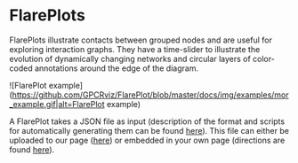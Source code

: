 # FlarePlots

FlarePlots illustrate contacts between grouped nodes and are useful for exploring interaction graphs. They have a time-slider to illustrate the evolution of dynamically changing networks and circular layers of color-coded annotations around the edge of the diagram.

![FlarePlot example](https://github.com/GPCRviz/FlarePlot/blob/master/docs/img/examples/mor_example.gif|alt=FlarePlot example)

A FlarePlot takes a JSON file as input (description of the format and scripts for automatically generating them can be found [here](https://github.com/GPCRviz/FlarePlot/tree/master/input)). This file can either be uploaded to our page ([here](https://GPCRviz.github.io/FlarePlot)) or embedded in your own page (directions are found [here](https://github.com/GPCRviz/FlarePlot/tree/master/embedding)).


